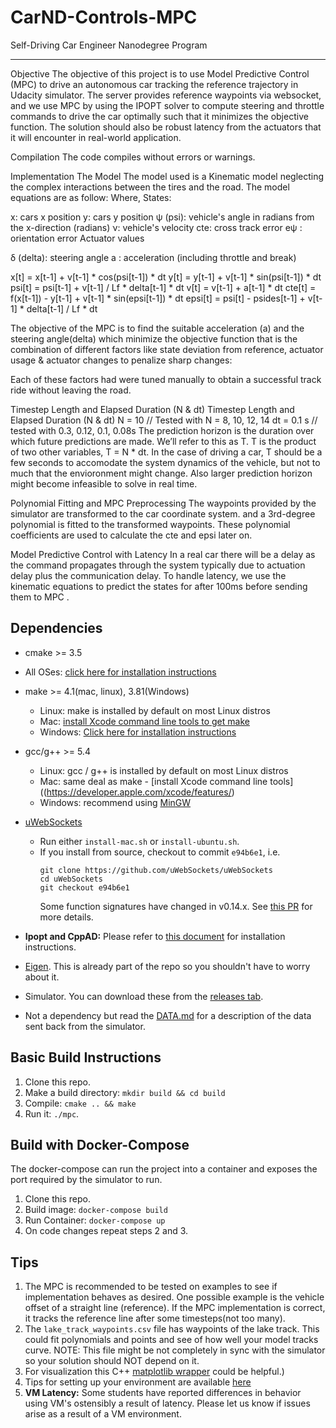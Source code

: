 # CarND-Controls-MPC
Self-Driving Car Engineer Nanodegree Program

---
Objective
The objective of this project is to use Model Predictive Control (MPC) to drive an autonomous car tracking the reference trajectory in Udacity simulator. The server provides reference waypoints via websocket, and we use MPC by using the IPOPT solver to compute steering and throttle commands to drive the car optimally such that it minimizes the objective function. The solution should also be robust latency from the actuators that it will encounter in real-world application.


Compilation
The code compiles without errors or warnings.

Implementation
The Model
The model used is a Kinematic model neglecting the complex interactions between the tires and the road. The model equations are as follow:
Where,
States:

x: cars x position
y: cars y position
ψ (psi): vehicle's angle in radians from the x-direction (radians)
ν: vehicle's velocity
cte: cross track error
eψ : orientation error
Actuator values

δ (delta): steering angle
a : acceleration (including throttle and break)

x[t] = x[t-1] + v[t-1] * cos(psi[t-1]) * dt
y[t] = y[t-1] + v[t-1] * sin(psi[t-1]) * dt
psi[t] = psi[t-1] + v[t-1] / Lf * delta[t-1] * dt
v[t] = v[t-1] + a[t-1] * dt
cte[t] = f(x[t-1]) - y[t-1] + v[t-1] * sin(epsi[t-1]) * dt
epsi[t] = psi[t] - psides[t-1] + v[t-1] * delta[t-1] / Lf * dt


The objective of the MPC is to find the suitable acceleration (a) and the steering angle(delta) which minimize the objective function that is the combination of different factors like state deviation from reference, actuator usage & actuator changes to penalize sharp changes:

Each of these factors had were tuned manually to obtain a successful track ride without leaving the road.

Timestep Length and Elapsed Duration (N & dt)
 Timestep Length and Elapsed Duration (N & dt)
N = 10 // Tested with N = 8, 10, 12, 14
dt = 0.1 s // tested with 0.3, 0.12, 0.1, 0.08s
The prediction horizon is the duration over which future predictions are made. We’ll refer to this as T. T is the product of two other variables, T = N * dt. In the case of driving a car, T should be a few seconds to accomodate the system dynamics of the vehicle, but not to much that the envioronment might change. Also larger prediction horizon might become infeasible to solve in real time.

Polynomial Fitting and MPC Preprocessing
The waypoints provided by the simulator are transformed to the car coordinate system. and a 3rd-degree polynomial is fitted to the transformed waypoints. These polynomial coefficients are used to calculate the cte and epsi later on. 

Model Predictive Control with Latency
In a real car  there will be a delay as the command propagates through the system typically due to actuation delay plus the communication delay. To handle latency, we use the kinematic equations to predict the states for after 100ms before sending them to MPC .

## Dependencies

* cmake >= 3.5
 * All OSes: [click here for installation instructions](https://cmake.org/install/)
* make >= 4.1(mac, linux), 3.81(Windows)
  * Linux: make is installed by default on most Linux distros
  * Mac: [install Xcode command line tools to get make](https://developer.apple.com/xcode/features/)
  * Windows: [Click here for installation instructions](http://gnuwin32.sourceforge.net/packages/make.htm)
* gcc/g++ >= 5.4
  * Linux: gcc / g++ is installed by default on most Linux distros
  * Mac: same deal as make - [install Xcode command line tools]((https://developer.apple.com/xcode/features/)
  * Windows: recommend using [MinGW](http://www.mingw.org/)
* [uWebSockets](https://github.com/uWebSockets/uWebSockets)
  * Run either `install-mac.sh` or `install-ubuntu.sh`.
  * If you install from source, checkout to commit `e94b6e1`, i.e.
    ```
    git clone https://github.com/uWebSockets/uWebSockets
    cd uWebSockets
    git checkout e94b6e1
    ```
    Some function signatures have changed in v0.14.x. See [this PR](https://github.com/udacity/CarND-MPC-Project/pull/3) for more details.

* **Ipopt and CppAD:** Please refer to [this document](https://github.com/udacity/CarND-MPC-Project/blob/master/install_Ipopt_CppAD.md) for installation instructions.
* [Eigen](http://eigen.tuxfamily.org/index.php?title=Main_Page). This is already part of the repo so you shouldn't have to worry about it.
* Simulator. You can download these from the [releases tab](https://github.com/udacity/self-driving-car-sim/releases).
* Not a dependency but read the [DATA.md](./DATA.md) for a description of the data sent back from the simulator.


## Basic Build Instructions

1. Clone this repo.
2. Make a build directory: `mkdir build && cd build`
3. Compile: `cmake .. && make`
4. Run it: `./mpc`.

## Build with Docker-Compose
The docker-compose can run the project into a container
and exposes the port required by the simulator to run.

1. Clone this repo.
2. Build image: `docker-compose build`
3. Run Container: `docker-compose up`
4. On code changes repeat steps 2 and 3.

## Tips

1. The MPC is recommended to be tested on examples to see if implementation behaves as desired. One possible example
is the vehicle offset of a straight line (reference). If the MPC implementation is correct, it tracks the reference line after some timesteps(not too many).
2. The `lake_track_waypoints.csv` file has waypoints of the lake track. This could fit polynomials and points and see of how well your model tracks curve. NOTE: This file might be not completely in sync with the simulator so your solution should NOT depend on it.
3. For visualization this C++ [matplotlib wrapper](https://github.com/lava/matplotlib-cpp) could be helpful.)
4.  Tips for setting up your environment are available [here](https://classroom.udacity.com/nanodegrees/nd013/parts/40f38239-66b6-46ec-ae68-03afd8a601c8/modules/0949fca6-b379-42af-a919-ee50aa304e6a/lessons/f758c44c-5e40-4e01-93b5-1a82aa4e044f/concepts/23d376c7-0195-4276-bdf0-e02f1f3c665d)
5. **VM Latency:** Some students have reported differences in behavior using VM's ostensibly a result of latency.  Please let us know if issues arise as a result of a VM environment.

